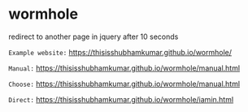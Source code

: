 # wormhole
redirect to another page in jquery after 10 seconds

`Example website:`  https://thisisshubhamkumar.github.io/wormhole/

`Manual:` https://thisisshubhamkumar.github.io/wormhole/manual.html

`Choose:` https://thisisshubhamkumar.github.io/wormhole/manual.html

`Direct:` https://thisisshubhamkumar.github.io/wormhole/iamin.html
